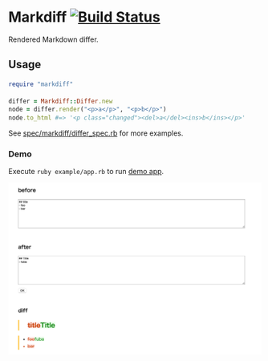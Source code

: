 # Markdiff [![Build Status](https://travis-ci.org/r7kamura/markdiff.svg)](https://travis-ci.org/r7kamura/markdiff)
Rendered Markdown differ.

## Usage
```rb
require "markdiff"

differ = Markdiff::Differ.new
node = differ.render("<p>a</p>", "<p>b</p>")
node.to_html #=> '<p class="changed"><del>a</del><ins>b</ins></p>'
```

See [spec/markdiff/differ_spec.rb](spec/markdiff/differ_spec.rb) for more examples.

### Demo
Execute `ruby example/app.rb` to run [demo app](example/app.rb).

![demo](images/demo.png)
